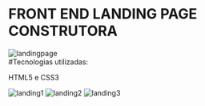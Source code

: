 # FRONT END LANDING PAGE CONSTRUTORA

![landingpage](https://user-images.githubusercontent.com/53863282/82764761-9c174b80-9de7-11ea-9197-026afdf5d113.gif)<br/>
#Tecnologias utilizadas: <p>HTML5 e CSS3</p>
![landing1](https://user-images.githubusercontent.com/53863282/82764770-ba7d4700-9de7-11ea-94b9-1b2992314590.PNG)
![landing2](https://user-images.githubusercontent.com/53863282/82764771-bc470a80-9de7-11ea-9630-eed3f9a9cdec.PNG)
![landing3](https://user-images.githubusercontent.com/53863282/82764769-b81aed00-9de7-11ea-9882-917a72caa671.PNG)
